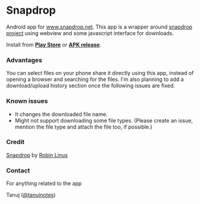 # Snapdrop
Android app for www.snapdrop.net. This app is a wrapper around [snapdrop project](https://github.com/RobinLinus/snapdrop) using webview and some javascript interface for downloads.

Install from **[Play Store](https://play.google.com/store/apps/details?id=net.snapdrop)** or **[APK release](https://github.com/tanujnotes/Snapdrop/releases)**.

### Advantages
You can select files on your phone share it directly using this app, instead of opening a browser and searching for the files. 
I'm also planning to add a download/upload history section once the following issues are fixed.

### Known issues
- It changes the downloaded file name.
- Might not support downloading some file types. (Please create an issue, mention the file type and attach the file too, if possible.)

### Credit
[Snapdrop](https://github.com/robinlinus/snapdrop/) by [Robin Linus](https://twitter.com/robin_linus)

### Contact
For anything related to the app

Tanuj ([@tanujnotes](https://twitter.com/tanujnotes/))
